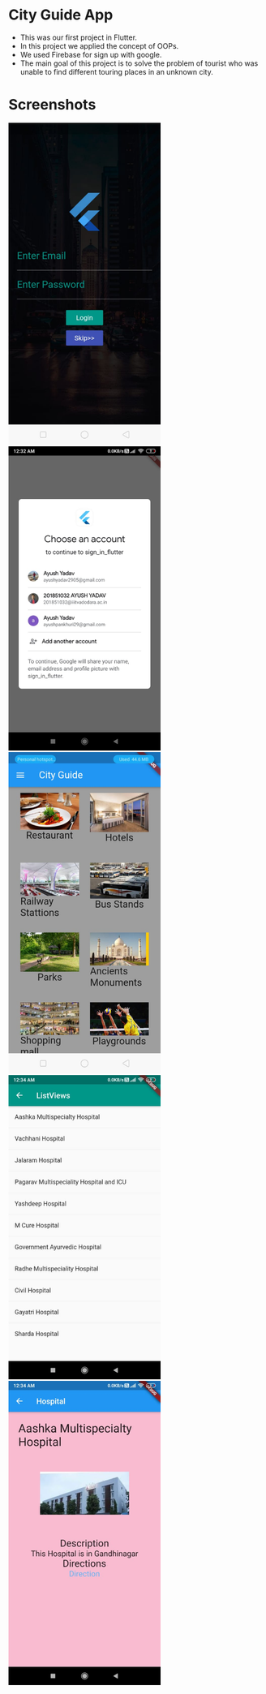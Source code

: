 # City Guide App

* This was our first project in Flutter.
* In this project we applied the concept of OOPs.
* We used Firebase for sign up with google.
* The main goal of this project is to solve the problem of tourist who was unable to find different touring places in an unknown city.


# Screenshots
<p>

<img width="300" src="screenshots/signup.jpeg" alt="Signup Page" >

<img width="300" src="screenshots/google_sign_in.jpeg" alt="Google Signin Popup" >


<img width="300" src="screenshots/guide.jpeg" alt="Guide" >


<img width="300" src="screenshots/places.jpeg" alt="Places" >


<img width="300" src="screenshots/direction.jpeg" alt="Info and Directions" >

</p>
